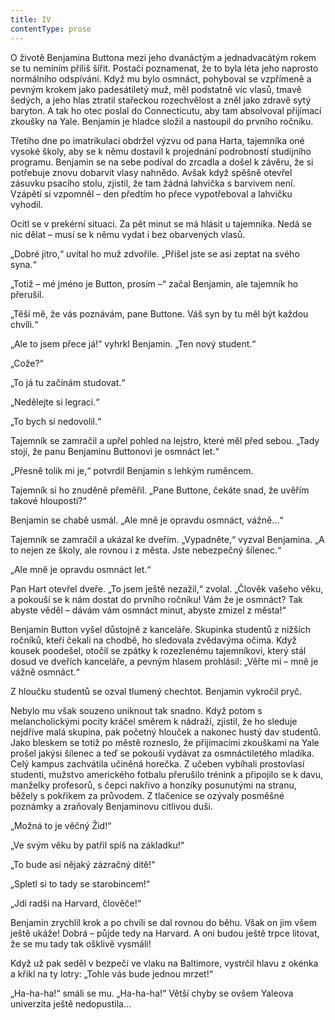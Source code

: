 ```yaml
---
title: IV
contentType: prose
---
```


O životě Benjamina Buttona mezi jeho dvanáctým a jednadvacátým rokem se tu nemíním příliš šířit. Postačí poznamenat, že to byla léta jeho naprosto normálního odspívání. Když mu bylo osmnáct, pohyboval se vzpřímeně a pevným krokem jako padesátiletý muž, měl podstatně víc vlasů, tmavě šedých, a jeho hlas ztratil stařeckou rozechvělost a zněl jako zdravě sytý baryton. A tak ho otec poslal do Connecticutu, aby tam absolvoval přijímací zkoušky na Yale. Benjamin je hladce složil a nastoupil do prvního ročníku.

  

Třetího dne po imatrikulaci obdržel výzvu od pana Harta, tajemníka oné vysoké školy, aby se k němu dostavil k projednání podrobností studijního programu. Benjamin se na sebe podíval do zrcadla a došel k závěru, že si potřebuje znovu dobarvit vlasy nahnědo. Avšak když spěšně otevřel zásuvku psacího stolu, zjistil, že tam žádná lahvička s barvivem není. Vzápětí si vzpomněl – den předtím ho přece vypotřeboval a lahvičku vyhodil.

Ocitl se v prekérní situaci. Za pět minut se má hlásit u tajemníka. Nedá se nic dělat – musí se k němu vydat i bez obarvených vlasů.

„Dobré jitro,“ uvítal ho muž zdvořile. „Přišel jste se asi zeptat na svého syna.“

„Totiž – mé jméno je Button, prosím –“ začal Benjamin, ale tajemník ho přerušil.

„Těší mě, že vás poznávám, pane Buttone. Váš syn by tu měl být každou chvíli.“

„Ale to jsem přece já!“ vyhrkl Benjamin. „Ten nový student.“

„Cože?“

„To já tu začínám studovat.“

„Nedělejte si legraci.“

„To bych si nedovolil.“

Tajemník se zamračil a upřel pohled na lejstro, které měl před sebou. „Tady stojí, že panu Benjaminu Buttonovi je osmnáct let.“

„Přesně tolik mi je,“ potvrdil Benjamin s lehkým ruměncem.

Tajemník si ho znuděně přeměřil. „Pane Buttone, čekáte snad, že uvěřím takové hlouposti?“

Benjamin se chabě usmál. „Ale mně je opravdu osmnáct, vážně…“

Tajemník se zamračil a ukázal ke dveřím. „Vypadněte,“ vyzval Benjamina. „A to nejen ze školy, ale rovnou i z města. Jste nebezpečný šílenec.“

„Ale mně je opravdu osmnáct let.“

Pan Hart otevřel dveře. „To jsem ještě nezažil,“ zvolal. „Člověk vašeho věku, a pokouší se k nám dostat do prvního ročníku! Vám že je osmnáct? Tak abyste věděl – dávám vám osmnáct minut, abyste zmizel z města!“

Benjamin Button vyšel důstojně z kanceláře. Skupinka studentů z nižších ročníků, kteří čekali na chodbě, ho sledovala zvědavýma očima. Když kousek poodešel, otočil se zpátky k rozezlenému tajemníkovi, který stál dosud ve dveřích kanceláře, a pevným hlasem prohlásil: „Věřte mi – mně je vážně osmnáct.“

Z hloučku studentů se ozval tlumený chechtot. Benjamin vykročil pryč.

Nebylo mu však souzeno uniknout tak snadno. Když potom s melancholickými pocity kráčel směrem k nádraží, zjistil, že ho sleduje nejdříve malá skupina, pak početný hlouček a nakonec hustý dav studentů. Jako bleskem se totiž po městě rozneslo, že přijímacími zkouškami na Yale prošel jakýsi šílenec a teď se pokouší vydávat za osmnáctiletého mladíka. Celý kampus zachvátila učiněná horečka. Z učeben vybíhali prostovlasí studenti, mužstvo amerického fotbalu přerušilo trénink a připojilo se k davu, manželky profesorů, s čepci nakřivo a honzíky posunutými na stranu, běžely s pokřikem za průvodem. Z tlačenice se ozývaly posměšné poznámky a zraňovaly Benjaminovu citlivou duši.

„Možná to je věčný Žid!“

„Ve svým věku by patřil spíš na základku!“

„To bude asi nějaký zázračný dítě!“

„Spletl si to tady se starobincem!“

„Jdi radši na Harvard, člověče!“

Benjamin zrychlil krok a po chvíli se dal rovnou do běhu. Však on jim všem ještě ukáže! Dobrá – půjde tedy na Harvard. A oni budou ještě trpce litovat, že se mu tady tak ošklivě vysmáli!

Když už pak seděl v bezpečí ve vlaku na Baltimore, vystrčil hlavu z okénka a křikl na ty lotry: „Tohle vás bude jednou mrzet!“

„Ha-ha-ha!“ smáli se mu. „Ha-ha-ha!“ Větší chyby se ovšem Yaleova univerzita ještě nedopustila…
